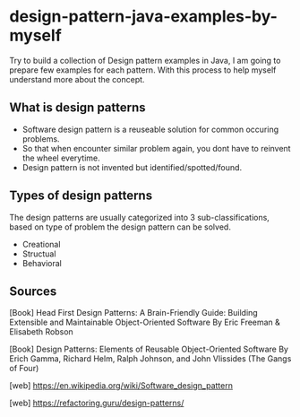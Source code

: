 # design-pattern-java-examples-by-myself
Try to build a collection of Design pattern examples in Java, I am going to prepare few examples for each pattern. With this process to help myself understand more about the concept.

## What is design patterns

- Software design pattern is a reuseable solution for common occuring problems. 
- So that when encounter similar problem again, you dont have to reinvent the wheel everytime. 
- Design pattern is not invented but identified/spotted/found.

 
## Types of design patterns
The design patterns are usually categorized into 3  sub-classifications, based on type of problem the design pattern can be solved. 

- Creational
- Structual
- Behavioral


## Sources
[Book] Head First Design Patterns: A Brain-Friendly Guide: Building Extensible and Maintainable Object-Oriented Software
By Eric Freeman & Elisabeth Robson

[Book] Design Patterns: Elements of Reusable Object-Oriented Software 
By Erich Gamma, Richard Helm, Ralph Johnson, and John Vlissides (The Gangs of Four)

[web] https://en.wikipedia.org/wiki/Software_design_pattern

[web] https://refactoring.guru/design-patterns/
